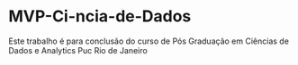 # MVP-Ci-ncia-de-Dados
Este trabalho é para conclusão do curso de Pós Graduação em Ciências de Dados e Analytics Puc Rio de Janeiro 
